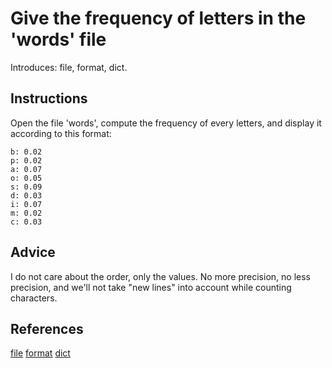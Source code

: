 # Give the frequency of letters in the 'words' file

Introduces: file, format, dict.

## Instructions

Open the file 'words', compute the frequency of every letters, and
display it according to this format:

```
b: 0.02
p: 0.02
a: 0.07
o: 0.05
s: 0.09
d: 0.03
i: 0.07
m: 0.02
c: 0.03
```

## Advice

I do not care about the order, only the values. No more precision, no
less precision, and we'll not take "new lines" into account while
counting characters.

## References
[file](https://docs.python.org/3.3/tutorial/inputoutput.html#reading-and-writing-files)
[format](https://docs.python.org/3.1/library/string.html#formatspec)
[dict](https://docs.python.org/3/library/stdtypes.html#mapping-types-dict)
